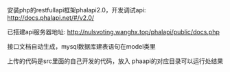 安装php的restfullapi框架phalapi2.0，开发调试api: http://docs.phalapi.net/#/v2.0/

已搭建api服务器地址: http://nulsvoting.wanghx.top/phalapi/public/docs.php

接口文档自动生成，mysql数据库建表语句在model类里

上传的代码是src里面的自己开发的代码，放入 phaapi的对应目录可以运行处结果
